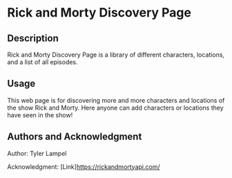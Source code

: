 # Rick and Morty Discovery Page

## Description

Rick and Morty Discovery Page is a library of different characters, locations, and a list of all episodes.

## Usage

This web page is for discovering more and more characters and locations of the show Rick and Morty. Here anyone can add characters or locations they have seen in the show!

## Authors and Acknowledgment

Author: Tyler Lampel

Acknowledgment: [Link]https://rickandmortyapi.com/